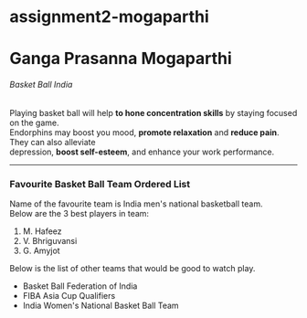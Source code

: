 # assignment2-mogaparthi
# Ganga Prasanna Mogaparthi
###### Basket Ball India

Playing basket ball will help **to hone concentration skills** by staying focused on the game.<br> 
Endorphins may boost you mood, **promote relaxation** and **reduce pain**. They can also alleviate<br> depression, **boost self-esteem**, and enhance your work performance.

---
### Favourite Basket Ball Team Ordered List
Name of the favourite team is India men's national basketball team.<br>
Below are the 3 best players in team:
1. M. Hafeez
2. V. Bhriguvansi
3. G. Amyjot

Below is the list of other teams that would be good to watch play.
* Basket Ball Federation of India
* FIBA Asia Cup Qualifiers
* India Women's National Basket Ball Team
